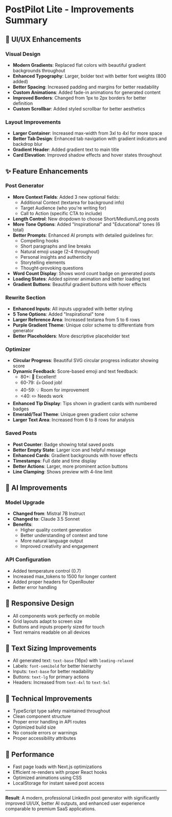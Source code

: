 # PostPilot Lite - Improvements Summary

## 🎨 UI/UX Enhancements

### Visual Design
- **Modern Gradients**: Replaced flat colors with beautiful gradient backgrounds throughout
- **Enhanced Typography**: Larger, bolder text with better font weights (800 added)
- **Better Spacing**: Increased padding and margins for better readability
- **Custom Animations**: Added fade-in animations for generated content
- **Improved Borders**: Changed from 1px to 2px borders for better definition
- **Custom Scrollbar**: Added styled scrollbar for better aesthetics

### Layout Improvements
- **Larger Container**: Increased max-width from 3xl to 4xl for more space
- **Better Tab Design**: Enhanced tab navigation with gradient indicators and backdrop blur
- **Gradient Header**: Added gradient text to main title
- **Card Elevation**: Improved shadow effects and hover states throughout

## ✨ Feature Enhancements

### Post Generator
- **More Context Fields**: Added 3 new optional fields:
  - Additional Context (textarea for background info)
  - Target Audience (who you're writing for)
  - Call to Action (specific CTA to include)
- **Length Control**: New dropdown to choose Short/Medium/Long posts
- **More Tone Options**: Added "Inspirational" and "Educational" tones (6 total)
- **Better Prompts**: Enhanced AI prompts with detailed guidelines for:
  - Compelling hooks
  - Short paragraphs and line breaks
  - Natural emoji usage (2-4 throughout)
  - Personal insights and authenticity
  - Storytelling elements
  - Thought-provoking questions
- **Word Count Display**: Shows word count badge on generated posts
- **Loading States**: Added spinner animation and better loading text
- **Gradient Buttons**: Beautiful gradient buttons with hover effects

### Rewrite Section
- **Enhanced Inputs**: All inputs upgraded with better styling
- **5 Tone Options**: Added "Inspirational" tone
- **Larger Reference Area**: Increased textarea from 5 to 6 rows
- **Purple Gradient Theme**: Unique color scheme to differentiate from generator
- **Better Placeholders**: More descriptive placeholder text

### Optimizer
- **Circular Progress**: Beautiful SVG circular progress indicator showing score
- **Dynamic Feedback**: Score-based emoji and text feedback:
  - 80+: 🚀 Excellent!
  - 60-79: 👍 Good job!
  - 40-59: 💡 Room for improvement
  - <40: ✏️ Needs work
- **Enhanced Tip Display**: Tips shown in gradient cards with numbered badges
- **Emerald/Teal Theme**: Unique green gradient color scheme
- **Larger Text Area**: Increased from 6 to 8 rows for analysis

### Saved Posts
- **Post Counter**: Badge showing total saved posts
- **Better Empty State**: Larger icon and helpful message
- **Enhanced Cards**: Gradient backgrounds with hover effects
- **Timestamps**: Full date and time display
- **Better Actions**: Larger, more prominent action buttons
- **Line Clamping**: Shows preview with 4-line limit

## 🤖 AI Improvements

### Model Upgrade
- **Changed from**: Mistral 7B Instruct
- **Changed to**: Claude 3.5 Sonnet
- **Benefits**:
  - Higher quality content generation
  - Better understanding of context and tone
  - More natural language output
  - Improved creativity and engagement

### API Configuration
- Added temperature control (0.7)
- Increased max_tokens to 1500 for longer content
- Added proper headers for OpenRouter
- Better error handling

## 📱 Responsive Design
- All components work perfectly on mobile
- Grid layouts adapt to screen size
- Buttons and inputs properly sized for touch
- Text remains readable on all devices

## 🎯 Text Sizing Improvements
- All generated text: `text-base` (16px) with `leading-relaxed`
- Labels: `font-semibold` for better hierarchy
- Inputs: `text-base` for better readability
- Buttons: `text-lg` for primary actions
- Headers: Increased from `text-4xl` to `text-5xl`

## 🔧 Technical Improvements
- TypeScript type safety maintained throughout
- Clean component structure
- Proper error handling in API routes
- Optimized build size
- No console errors or warnings
- Proper accessibility attributes

## 🚀 Performance
- Fast page loads with Next.js optimizations
- Efficient re-renders with proper React hooks
- Optimized animations using CSS
- LocalStorage for instant saved post access

---

**Result**: A modern, professional LinkedIn post generator with significantly improved UI/UX, better AI outputs, and enhanced user experience comparable to premium SaaS applications.
